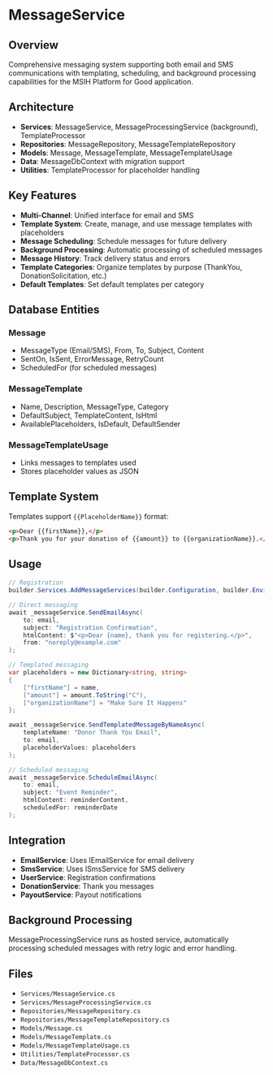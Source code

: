 # MessageService

## Overview
Comprehensive messaging system supporting both email and SMS communications with templating, scheduling, and background processing capabilities for the MSIH Platform for Good application.

## Architecture
- **Services**: MessageService, MessageProcessingService (background), TemplateProcessor
- **Repositories**: MessageRepository, MessageTemplateRepository
- **Models**: Message, MessageTemplate, MessageTemplateUsage
- **Data**: MessageDbContext with migration support
- **Utilities**: TemplateProcessor for placeholder handling

## Key Features
- **Multi-Channel**: Unified interface for email and SMS
- **Template System**: Create, manage, and use message templates with placeholders
- **Message Scheduling**: Schedule messages for future delivery
- **Background Processing**: Automatic processing of scheduled messages
- **Message History**: Track delivery status and errors
- **Template Categories**: Organize templates by purpose (ThankYou, DonationSolicitation, etc.)
- **Default Templates**: Set default templates per category

## Database Entities

### Message
- MessageType (Email/SMS), From, To, Subject, Content
- SentOn, IsSent, ErrorMessage, RetryCount
- ScheduledFor (for scheduled messages)

### MessageTemplate  
- Name, Description, MessageType, Category
- DefaultSubject, TemplateContent, IsHtml
- AvailablePlaceholders, IsDefault, DefaultSender

### MessageTemplateUsage
- Links messages to templates used
- Stores placeholder values as JSON

## Template System
Templates support `{{PlaceholderName}}` format:
```html
<p>Dear {{firstName}},</p>
<p>Thank you for your donation of {{amount}} to {{organizationName}}.</p>
```

## Usage
```csharp
// Registration
builder.Services.AddMessageServices(builder.Configuration, builder.Environment);

// Direct messaging
await _messageService.SendEmailAsync(
    to: email,
    subject: "Registration Confirmation", 
    htmlContent: $"<p>Dear {name}, thank you for registering.</p>",
    from: "noreply@example.com"
);

// Templated messaging
var placeholders = new Dictionary<string, string>
{
    ["firstName"] = name,
    ["amount"] = amount.ToString("C"),
    ["organizationName"] = "Make Sure It Happens"
};

await _messageService.SendTemplatedMessageByNameAsync(
    templateName: "Donor Thank You Email",
    to: email,
    placeholderValues: placeholders
);

// Scheduled messaging
await _messageService.ScheduleEmailAsync(
    to: email,
    subject: "Event Reminder",
    htmlContent: reminderContent,
    scheduledFor: reminderDate
);
```

## Integration
- **EmailService**: Uses IEmailService for email delivery
- **SmsService**: Uses ISmsService for SMS delivery
- **UserService**: Registration confirmations
- **DonationService**: Thank you messages
- **PayoutService**: Payout notifications

## Background Processing
MessageProcessingService runs as hosted service, automatically processing scheduled messages with retry logic and error handling.

## Files
- `Services/MessageService.cs`
- `Services/MessageProcessingService.cs`
- `Repositories/MessageRepository.cs`
- `Repositories/MessageTemplateRepository.cs`
- `Models/Message.cs`
- `Models/MessageTemplate.cs`
- `Models/MessageTemplateUsage.cs`
- `Utilities/TemplateProcessor.cs`
- `Data/MessageDbContext.cs`